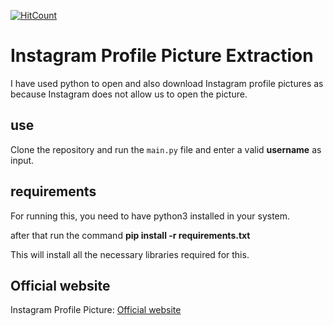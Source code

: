 [![HitCount](http://hits.dwyl.io/debdutgoswami/instagram-profile-picture.svg)](http://hits.dwyl.io/debdutgoswami/instagram-profile-picture)

# Instagram Profile Picture Extraction

I have used python to open and also download Instagram profile pictures as because Instagram does not allow us to open the picture.

## use

Clone the repository and run the ```main.py``` file and enter a valid **username** as input.

## requirements

For running this, you need to have python3 installed in your system.

after that run the command
**pip install -r requirements.txt**

This will install all the necessary libraries required for this.

## Official website

Instagram Profile Picture: [Official website](http://instaprofilepic.appspot.com/)
